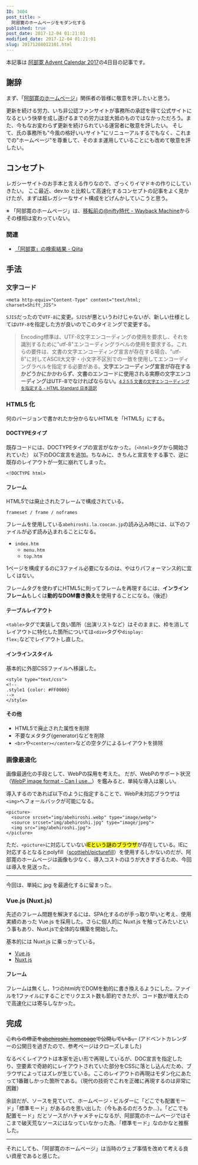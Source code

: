 ```yaml
---
ID: 3404
post_title: >
  阿部寛のホームページをモダン化する
published: true
post_date: 2017-12-04 01:21:01
modified_date: 2017-12-04 01:21:01
slug: 20171204012101.html
---
```

<div class="c-alert is-info">本記事は <a href="https://qiita.com/advent-calendar/2017/abehiroshi"> 阿部寛 Advent Calendar 2017</a>の4日目の記事です。</div>

<!--more-->

<h2>謝辞</h2>

まず、「<a href="http://abehiroshi.la.coocan.jp/">阿部寛のホームページ</a>」関係者の皆様に敬意を評したいと思う。

更新を続ける労力、いち非公認ファンサイトが事務所の承認を得て公式サイトになるという快挙を成し遂げるまでの労力は並大抵のものではなかっただろう。また、今もなお変わらず更新を続けられている運営者に敬意を評したい。
そして、氏の事務所も"今風の格好いいサイト"にリニューアルするでもなく、これまでの"ホームページ"を尊重して、そのまま運用していることにも改めて敬意を評したい。

<h2>コンセプト</h2>

レガシーサイトのお手本と言える作りなので、ざっくりイマドキの作りにしていきたい。
ここ最近、dev.to と比較して高速化するコンセプトの記事をよく見かけたが、まずは超レガシーなサイト構成をどげんかしていこうと思う。

※ 「阿部寛のホームページ」は、<a href="https://web.archive.org/web/20040507022130/http://homepage3.nifty.com/abe-hiroshi/">移転前の@nifty時代 - Wayback Machine</a>からその様相は変わっていない。

<h3>関連</h3>

<ul>
<li><a href="https://qiita.com/search?q=%E9%98%BF%E9%83%A8%E5%AF%9B&amp;sort=created">「阿部寛」の検索結果 - Qiita</a></li>
</ul>

<h2>手法</h2>

<h3>文字コード</h3>

<pre><code class="language-html">&lt;meta http-equiv="Content-Type" content="text/html; charset=Shift_JIS"&gt;
</code></pre>

<code>SJIS</code>だったので<code>UTF-8</code>に変更。<code>SJIS</code>が悪というわけじゃないが、新しい仕様としては<code>UTF-8</code>を指定した方が良いのでこのタイミングで変更する。

<blockquote>Encoding標準は、UTF-8文字エンコーディングの使用を要求し、それを識別するために"utf-8"エンコーディングラベルの使用を要求する。これらの要件は、文書の文字エンコーディング宣言が存在する場合、"utf-8"に対してASCII大文字・小文字不区別での一致を使用してエンコーディングラベルを指定する必要がある。<b>文字エンコーディング宣言が存在するかどうかにかかわらず、文書のエンコードに使用される実際の文字エンコーディングはUTF-8でなければならない。</b><small><a href="https://momdo.github.io/html/semantics.html#charset">4.2.5.5 文書の文字エンコーディングを指定する - HTML Standard 日本語訳</a></small></blockquote>

<h3>HTML5 化</h3>

何のバージョンで書かれたか分からないHTMLを「HTML5」にする。

<h4>DOCTYPEタイプ</h4>

既存コードには、DOCTYPEタイプの宣言がなかった。（<code>&lt;html&gt;</code>タグから開始されていた）
以下のDOC宣言を追加。ちなみに、きちんと宣言をする事で、逆に既存のレイアウトが一気に崩れてしまった。

<pre><code class="language-html">&lt;!DOCTYPE html&gt;
</code></pre>

<h4>フレーム</h4>

HTML5では廃止されたフレームで構成されている。

<pre><code>frameset / frame / noframes
</code></pre>

フレームを使用している<code>abehiroshi.la.coocan.jp</code>の読み込み時には、以下のファイルが必ず読み込まれることになる。

<ul>
<li><code>index.htm</code>

<ul>
<li><code>menu.htm</code></li>
<li><code>top.htm</code></li>
</ul></li>
</ul>

1ページを構成するのに3ファイル必要になるのは、やはりパフォーマンス的に宜しくはない。

フレームタグを使わずにHTML5に則ってフレームを再現するには、<strong>インラインフレーム</strong>もしくは<strong>動的なDOM書き換え</strong>を使用することになる。（後述）

<h4>テーブルレイアウト</h4>

<code>&lt;table&gt;</code>タグで実装して良い箇所（出演リストなど）はそのままに、枠を消してレイアウトに特化した箇所については<code>&lt;div&gt;</code>タグや<code>display: flex;</code>などでレイアウトし直した。

<h4>インラインスタイル</h4>

基本的に外部CSSファイルへ移譲した。

<pre><code class="language-html">&lt;style type="text/css"&gt;
&lt;!--
.style1 {color: #FF0000}
--&gt;
&lt;/style&gt;
</code></pre>

<h4>その他</h4>

<ul>
<li>HTML5で廃止された属性を削除</li>
<li>不要なメタタグ(generator)などを削除</li>
<li><code>&lt;br&gt;</code>や<code>&lt;center&gt;&lt;/center&gt;</code>などの空タグによるレイアウトを排除</li>
</ul>

<h3>画像最適化</h3>

画像最適化の手段として、WebPの採用を考えた。
だが、WebPのサポート状況（<a href="https://caniuse.com/#feat=webp">WebP image format - Can I use...</a>）を鑑みると、単純な導入は厳しい。

導入するのであれば以下のように指定することで、WebP未対応ブラウザは<code>&lt;img&gt;</code>へフォールバックが可能になる。

<pre><code class="language-html">&lt;picture&gt;
  &lt;source srcset="img/abehiroshi.webp" type="image/webp"&gt;
  &lt;source srcset="img/abehiroshi.jpg" type="image/jpeg"&gt; 
  &lt;img src="img/abehiroshi.jpg"&gt;
&lt;/picture&gt;
</code></pre>

ただ、<code>&lt;picture&gt;</code>に対応していない<mark>IEという謎のブラウザ</mark>が存在している。IEに対応するとなるとpolyfill（<a href="https://github.com/scottjehl/picturefill">scottjehl/picturefill</a>）を使用するしかないのだが、阿部寛のホームページは画像も少なく、導入コストのほうが大きすぎるため、今回は導入を見送った。

<hr />

今回は、単純に jpg を最適化するに留まった。

<h3>Vue.js (Nuxt.js)</h3>

先述のフレーム問題を解決するには、SPA化するのが手っ取り早いと考え、使用実績のあった Vue.js を採用した。さらに個人的に Nuxt.js を触ってみたいという事もあり、Nuxt.jsで全体的な構築を開始した。

基本的には Nuxt.js に乗っかっている。

<ul>
<li><a href="https://jp.vuejs.org/">Vue.js</a></li>
<li><a href="https://ja.nuxtjs.org/">Nuxt.js</a></li>
</ul>

<h4>フレーム</h4>

フレームは無くし、1つのhtml内でDOMを動的に書き換えるようにした。ファイルを1ファイルにすることでリクエスト数も節約できたが、コード数が増えたので高速化には寄与しなかった。

<h2>完成</h2>

<!--
<figure>
<img src="https://i.imgur.com/GH5CjIX.png" width="50%">
<figcaption>モダン化した阿部寛のホームページ</figcaption>
</figure>
-->

<strike>これらの修正を<a href="#">abehiroshi-homepage</a>で公開している。</strike>
(アドベントカレンダーの公開日を過ぎたので、参考ページはクローズしました)

なるべくレイアウトは本家を近い形で再現しているが、DOC宣言を指定したり、空要素で奇跡的にレイアウトされていた部分をCSSに落とし込んだため、ブラウザによってはズレが生じている。ここのレイアウトの再現はモダン化にあたって1番難しかった箇所である。（現代の技術でこれを正確に再現するのは非常に困難）

余談だが、ソースを見ていて、ホームページ・ビルダーに「どこでも配置モード」「標準モード」があるのを思い出した（今もあるのだろうか…）。「どこでも配置モード」だとソースがハチャメチャになるが、阿部寛のホームページではそこまで破天荒なソースにはなっていなかった為、「標準モード」なのかなと推察した。

<hr />

それにしても、「阿部寛のホームページ」は当時のウェブ事情を改めて考える良い資産であると感じた。